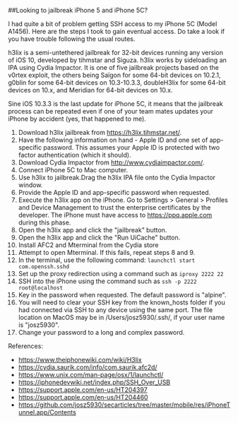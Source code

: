 ##Looking to jailbreak iPhone 5 and  iPhone 5C?

I had quite a bit of problem getting SSH access to my iPhone 5C (Model A1456). Here are the steps I took to gain eventual access. Do take a look if you have trouble following the usual routes.

h3lix is a semi-untethered jailbreak for 32-bit devices running any version of iOS 10, developed by tihmstar and Siguza. h3lix works by sideloading an IPA using Cydia Impactor. It is one of five jailbreak projects based on the v0rtex exploit, the others being Saïgon for some 64-bit devices on 10.2.1, g0blin for some 64-bit devices on 10.3-10.3.3, doubleH3lix for some 64-bit devices on 10.x, and Meridian for 64-bit devices on 10.x.

Sine iOS 10.3.3 is the last update for iPhone 5C, it means that the jailbreak process can be repeated even if one of your team mates updates your iPhone by accident (yes, that happened to me).

1. Download h3lix jailbreak from https://h3lix.tihmstar.net/.
2. Have the following information on hand - Apple ID and one set of app-specific password. This assumes your Apple ID is protected with two factor authentication (which it should).
3. Download Cydia Impactor from http://www.cydiaimpactor.com/.
4. Connect iPhone 5C to Mac computer.
5. Use h3lix to jailbreak.Drag the h3lix IPA file onto the Cydia Impactor window.
6. Provide the Apple ID and app-specific password when requested.
7. Execute the h3lix app on the iPhone. Go to Settings > General > Profiles and Device Management to trust the enterprise certificates by the developer. The iPhone must have access to https://ppq.apple.com during this phase.
8. Open the h3lix app and click the "jailbreak" button.
9. Open the h3lix app and click the "Run UiCache" button.
10. Install AFC2 and Mterminal from the Cydia store
11. Attempt to open Mterminal. If this fails, repeat steps 8 and 9.
12. In the terminal, use the following command:
`launchctl start com.openssh.sshd`
14. Set up the proxy redirection using a command such as  `iproxy 2222 22`
15. SSH into the iPhone using the command such as `ssh -p 2222 root@localhost`
16. Key in the password when requested. The default password is "alpine".
17. You will need to clear your SSH key from the known_hosts folder if you had connected via SSH to any device using the same port. The file location on MacOS may be in /Users/josz5930/.ssh/, if your user name is "josz5930".
18. Change your password to a long and complex password.

References:

* https://www.theiphonewiki.com/wiki/H3lix
* https://cydia.saurik.com/info/com.saurik.afc2d/
* https://www.unix.com/man-page/osx/1/launchctl/
* https://iphonedevwiki.net/index.php/SSH_Over_USB
* https://support.apple.com/en-us/HT204397
* https://support.apple.com/en-us/HT204460
* https://github.com/josz5930/secarticles/tree/master/mobile/res/iPhoneTunnel.app/Contents